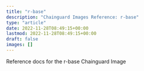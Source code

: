 ```yaml
---
title: "r-base"
description: "Chainguard Images Reference: r-base"
type: "article"
date: 2022-11-28T08:49:15+00:00
lastmod: 2022-11-28T08:49:15+00:00
draft: false
images: []
---
```


Reference docs for the r-base Chainguard Image
